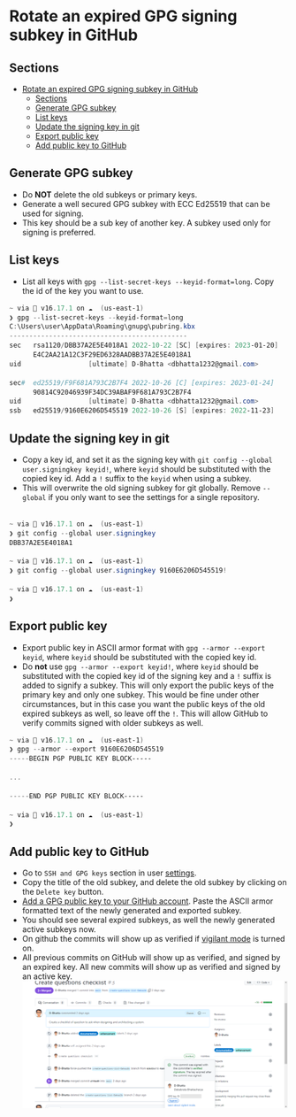 # Rotate an expired GPG signing subkey in GitHub

## Sections

- [Rotate an expired GPG signing subkey in GitHub](#rotate-an-expired-gpg-signing-subkey-in-github)
  - [Sections](#sections)
  - [Generate GPG subkey](#generate-gpg-subkey)
  - [List keys](#list-keys)
  - [Update the signing key in git](#update-the-signing-key-in-git)
  - [Export public key](#export-public-key)
  - [Add public key to GitHub](#add-public-key-to-github)

## Generate GPG subkey

- Do **NOT** delete the old subkeys or primary keys.
- Generate a well secured GPG subkey with ECC Ed25519 that can be used for signing.
- This key should be a sub key of another key. A subkey used only for signing is preferred.

## List keys

- List all keys with `gpg --list-secret-keys --keyid-format=long`. Copy the id of the key you want to use.

```powershell
~ via  v16.17.1 on ☁️  (us-east-1)
❯ gpg --list-secret-keys --keyid-format=long
C:\Users\user\AppData\Roaming\gnupg\pubring.kbx
---------------------------------------------
sec   rsa1120/DBB37A2E5E4018A1 2022-10-22 [SC] [expires: 2023-01-20]
      E4C2AA21A12C3F29ED6328AADBB37A2E5E4018A1
uid                 [ultimate] D-Bhatta <dbhatta1232@gmail.com>

sec#  ed25519/F9F681A793C2B7F4 2022-10-26 [C] [expires: 2023-01-24]
      90814C92046939F34DC39ABAF9F681A793C2B7F4
uid                 [ultimate] D-Bhatta <dbhatta1232@gmail.com>
ssb   ed25519/9160E6206D545519 2022-10-26 [S] [expires: 2022-11-23]

```

## Update the signing key in git

- Copy a key id, and set it as the signing key with `git config --global user.signingkey keyid!`, where `keyid` should be substituted with the copied key id. Add a `!` suffix to the `keyid` when using a subkey.
- This will overwrite the old signing subkey for git globally. Remove `--global` if you only want to see the settings for a single repository.

```powershell

~ via  v16.17.1 on ☁️  (us-east-1)
❯ git config --global user.signingkey
DBB37A2E5E4018A1

~ via  v16.17.1 on ☁️  (us-east-1)
❯ git config --global user.signingkey 9160E6206D545519!

~ via  v16.17.1 on ☁️  (us-east-1)
❯
```

## Export public key

- Export public key in ASCII armor format with `gpg --armor --export keyid`,  where `keyid` should be substituted with the copied key id.
- Do **not** use `gpg --armor --export keyid!`, where `keyid` should be substituted with the copied key id of the signing key and a `!` suffix is added to signify a subkey. This will only export the public keys of the primary key and only one subkey. This would be fine under other circumstances, but in this case you want the public keys of the old expired subkeys as well, so leave off the `!`. This will allow GitHub to verify commits signed with older subkeys as well.

```powershell
~ via  v16.17.1 on ☁️  (us-east-1)
❯ gpg --armor --export 9160E6206D545519
-----BEGIN PGP PUBLIC KEY BLOCK-----

...

-----END PGP PUBLIC KEY BLOCK-----

~ via  v16.17.1 on ☁️  (us-east-1)
❯
```

## Add public key to GitHub

- Go to `SSH and GPG keys` section in user [settings](https://github.com/settings/keys "GitHub user SSH and GPG keys settings").
- Copy the title of the old subkey, and delete the old subkey by clicking on the `Delete key` button.
- [Add a GPG public key to your GitHub account](https://docs.github.com/en/authentication/managing-commit-signature-verification/adding-a-gpg-key-to-your-github-account "GitHub documentation: Adding a GPG key to your account"). Paste the ASCII armor formatted text of the newly generated and exported subkey.
- You should see several expired subkeys, as well the newly generated active subkeys now.
- On github the commits will show up as verified if [vigilant mode](https://docs.github.com/en/authentication/managing-commit-signature-verification/displaying-verification-statuses-for-all-of-your-commits "GitHub documentation: Displaying verification statuses for all of your commits") is turned on.
- All previous commits on GitHub will show up as verified, and signed by an expired key. All new commits will show up as verified and signed by an active key.
  ![Image of a pull request on GitHub. There is a pill component in green beside a commit that says verified. It is called a verified badge. Clicking on the pill component opens a modal and displays committer's username, their full name, and their GPG key ID, as well as a link to know more about vigilant mode. There is also information that the key expired after the commit was signed. There is a pill component in blue below that says Expired. These are vertically arranged.](../static/img/git-hub-signed-commit-with-expired-subkey.png "Verified badge on commit signed with expired subkey")
